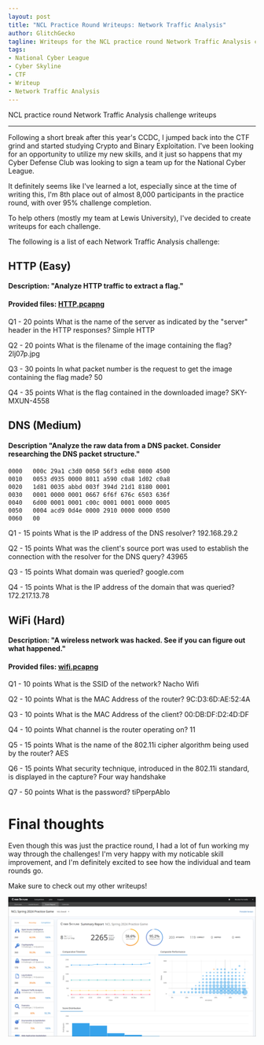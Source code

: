 ```yaml
---
layout: post
title: "NCL Practice Round Writeups: Network Traffic Analysis"
author: GlitchGecko
tagline: Writeups for the NCL practice round Network Traffic Analysis challenges
tags:
- National Cyber League
- Cyber Skyline
- CTF
- Writeup
- Network Traffic Analysis
---
```


NCL practice round Network Traffic Analysis challenge writeups

---

Following a short break after this year's CCDC, I jumped back into the CTF grind and started studying Crypto and Binary Exploitation. I've been looking for an opportunity to utilize my new skills, and it just so happens that my Cyber Defense Club was looking to sign a team up for the National Cyber League.

It definitely seems like I've learned a lot, especially since at the time of writing this, I'm 8th place out of almost 8,000 participants in the practice round, with over 95% challenge completion.

To help others (mostly my team at Lewis University), I've decided to create writeups for each challenge.

The following is a list of each Network Traffic Analysis challenge:

## HTTP (Easy)
#### Description: "Analyze HTTP traffic to extract a flag."
#### Provided files: [HTTP.pcapng](https://raw.githubusercontent.com/Glitch-Gecko/glitch-gecko.github.io/main/post_assets/NCL_Practice/HTTP.pcapng)

Q1 - 20 points
What is the name of the server as indicated by the "server" header in the HTTP responses?
Simple HTTP
	
Q2 - 20 points
What is the filename of the image containing the flag?
2lj07p.jpg
	
Q3 - 30 points
In what packet number is the request to get the image containing the flag made?
50
	
Q4 - 35 points
What is the flag contained in the downloaded image?
SKY-MXUN-4558

## DNS (Medium)
#### Description "Analyze the raw data from a DNS packet. Consider researching the DNS packet structure."

```
0000   000c 29a1 c3d0 0050 56f3 edb8 0800 4500
0010   0053 d935 0000 8011 a590 c0a8 1d02 c0a8
0020   1d81 0035 abbd 003f 394d 21d1 8180 0001
0030   0001 0000 0001 0667 6f6f 676c 6503 636f
0040   6d00 0001 0001 c00c 0001 0001 0000 0005
0050   0004 acd9 0d4e 0000 2910 0000 0000 0500
0060   00
```

Q1 - 15 points
What is the IP address of the DNS resolver?
192.168.29.2
	
Q2 - 15 points
What was the client's source port was used to establish the connection with the resolver for the DNS query?
43965
	
Q3 - 15 points
What domain was queried?
google.com
	
Q4 - 15 points
What is the IP address of the domain that was queried?
172.217.13.78

## WiFi (Hard)
#### Description: "A wireless network was hacked. See if you can figure out what happened."
#### Provided files: [wifi.pcapng](https://raw.githubusercontent.com/Glitch-Gecko/glitch-gecko.github.io/main/post_assets/NCL_Practice/wifi.pcapng)

Q1 - 10 points
What is the SSID of the network?
Nacho Wifi
	
Q2 - 10 points
What is the MAC Address of the router?
9C:D3:6D:AE:52:4A

Q3 - 10 points
What is the MAC Address of the client?
00:DB:DF:D2:4D:DF
	
Q4 - 10 points
What channel is the router operating on?
11
	
Q5 - 15 points
What is the name of the 802.11i cipher algorithm being used by the router?
AES
	
Q6 - 15 points
What security technique, introduced in the 802.11i standard, is displayed in the capture?
Four way handshake
	
Q7 - 50 points
What is the password?
tiPperpAblo

# Final thoughts

Even though this was just the practice round, I had a lot of fun working my way through the challenges! I'm very happy with my noticable skill improvement, and I'm definitely excited to see how the individual and team rounds go.

Make sure to check out my other writeups!

![Scorecard](https://raw.githubusercontent.com/Glitch-Gecko/glitch-gecko.github.io/main/images/NCL_SP_2024/score.png)